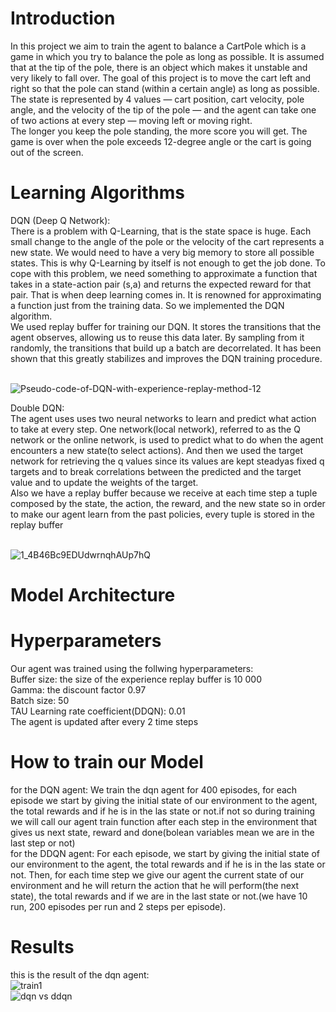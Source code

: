 # Introduction
In this project we aim to train the agent to balance a CartPole which is a game in which you try to balance the pole as long as possible. It is assumed that at the tip
of the pole, there is an object which makes it unstable and very likely to fall over. The goal of this project is to move the cart left and right so that the pole
can stand (within a certain angle) as long as possible.<br />
The state is represented by 4 values — cart position, cart velocity, pole angle, and the velocity of the tip of the pole — and the agent can take one of two actions at every step — moving left or moving right.<br />
The longer you keep the pole standing, the more score you will get. The game is over when the pole exceeds 12-degree angle or the cart is going out of the screen.
# Learning Algorithms
DQN (Deep Q Network):<br />
There is a problem with Q-Learning, that is the state space is huge. Each small change to the angle of the pole or the velocity of the cart represents a new state. We would need to have a very big memory to store all possible states. This is why Q-Learning by itself is not enough to get the job done. To cope with this problem, we need something to approximate a function that takes in a state-action pair (s,a) and returns the expected reward for that pair. That is when deep learning comes in. It is renowned for approximating a function just from the training data. So we implemented the DQN algorithm.<br />
We used replay buffer for training our DQN. It stores the transitions that the agent observes, allowing us to reuse this data later. By sampling from it randomly, the transitions that build up a batch are decorrelated. It has been shown that this greatly stabilizes and improves the DQN training procedure.<br /><br />

![Pseudo-code-of-DQN-with-experience-replay-method-12](https://user-images.githubusercontent.com/68075541/148925603-5ab93cb1-e9f1-4d93-a160-42bca9576355.png)


Double DQN:<br />
The agent uses uses two neural networks to learn and predict what action to take at every step. One network(local network), referred to as the Q network or the online network, is used to predict what to do when the agent encounters a new state(to select actions). And then we used the target network for retrieving the q values since its values are kept steadyas fixed q targets and to break correlations between the predicted and the target value and to update the weights of the target.<br />
Also we have a replay buffer because we receive at each time step a tuple composed by the state, the action, the reward, and the new state so in order to make our agent learn from the past policies, every tuple is stored in the replay buffer<br /><br />

![1_4B46Bc9EDUdwrnqhAUp7hQ](https://user-images.githubusercontent.com/68075541/148843211-3b531be6-9880-49bf-921b-c344fec22111.png)



# Model Architecture

# Hyperparameters
Our agent was trained using the follwing hyperparameters:<br />
Buffer size: the size of the experience replay buffer is 10 000 <br />
Gamma: the discount factor 0.97<br />
Batch size: 50<br />
TAU Learning rate coefficient(DDQN): 0.01<br />
The agent is updated after every 2 time steps<br />

# How to train our Model
for the DQN agent: We train the dqn agent for 400 episodes, for each episode we start by giving the initial state of our environment to the agent, the total rewards and if he is in the las state or not.if not so during training we will call our agent train function after each step in the environment that gives us next state, reward and done(bolean variables mean we are in the last step or not)<br />
for the DDQN agent: For each episode, we start by giving the initial state of our environment to the agent, the total rewards and if he is in the las state or not. Then, for each time step we give our agent the current state of our environment and he will return the action that he will perform(the next state), the total rewards and if we are in the last state or not.(we have 10 run, 200 episodes per run and 2 steps per episode).<br />

# Results
this is the result of the dqn agent:<br />
![train1](https://user-images.githubusercontent.com/68075541/148851482-e87f7fb0-bd71-4b65-a0ea-5c598e54696e.PNG)<br />
![dqn vs ddqn](https://user-images.githubusercontent.com/68075541/148851425-cc3f548c-2adb-46f0-a86f-ecb20a23d976.PNG)

